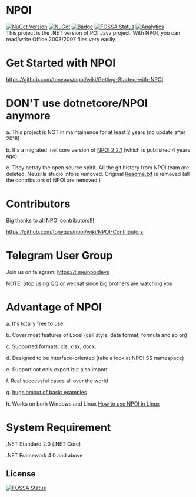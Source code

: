 NPOI
===================
[![NuGet Version](https://img.shields.io/nuget/v/NPOI.svg?style=flat)](https://www.nuget.org/packages/NPOI/)
[![NuGet](https://img.shields.io/nuget/dt/NPOI.svg)](https://www.nuget.org/packages/NPOI) 
[![Badge](https://img.shields.io/badge/link-996.icu-red.svg)](https://996.icu/#/en_US)
[![FOSSA Status](https://app.fossa.com/api/projects/git%2Bgithub.com%2Ftonyqus%2Fnpoi.svg?type=shield)](https://app.fossa.com/projects/git%2Bgithub.com%2Ftonyqus%2Fnpoi?ref=badge_shield)
[![Analytics](https://ga-beacon.appspot.com/UA-39118634-1/readme)](https://github.com/tonyqus/npoi)
<br />
This project is the .NET version of POI Java project. With NPOI, you can read/write Office 2003/2007 files very easily.<br />

Get Started with NPOI
============
https://github.com/tonyqus/npoi/wiki/Getting-Started-with-NPOI

DON'T use dotnetcore/NPOI anymore
========
a. This project is NOT in maintainence for at least 2 years (no update after 2018)

b. It's a migrated .net core version of [NPOI 2.2.1](https://www.nuget.org/packages/NPOI/2.2.1) (which is published 4 years ago)

c. They betray the open source spirit. All the git history from NPOI team are deleted. Neuzilla studio info is removed. Original [Readme.txt](https://github.com/tonyqus/npoi/blob/master/Read%20Me.txt) is removed (all the contributors of NPOI are removed.)

Contributors
============
Big thanks to all NPOI contributors!!! 

https://github.com/tonyqus/npoi/wiki/NPOI-Contributors

Telegram User Group
================
Join us on telegram: https://t.me/npoidevs

NOTE: Stop using QQ or wechat since big brothers are watching you

Advantage of NPOI
=================
a. It's totally free to use

b. Cover most features of Excel (cell style, data format, formula and so on)

c. Supported formats: xls, xlsx, docx.

d. Designed to be interface-oriented (take a look at NPOI.SS namespace)

e. Support not only export but also import

f. Real successful cases all over the world

g. [huge amout of basic examples](https://github.com/tonyqus/npoi/tree/master/examples)

h. Works on both Windows and Linux [How to use NPOI in Linux](https://github.com/tonyqus/npoi/wiki/How-to-use-NPOI-on-Linux)

System Requirement
===================
.NET Standard 2.0 (.NET Core)

.NET Framework 4.0 and above

## License
[![FOSSA Status](https://app.fossa.com/api/projects/git%2Bgithub.com%2Ftonyqus%2Fnpoi.svg?type=large)](https://app.fossa.com/projects/git%2Bgithub.com%2Ftonyqus%2Fnpoi?ref=badge_large)
